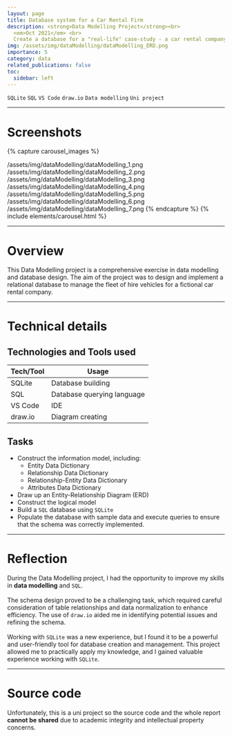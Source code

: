```yaml
---
layout: page
title: Database system for a Car Rental Firm
description: <strong>Data Modelling Project</strong><br>
  <em>Oct 2021</em> <br>
  Create a database for a "real-life" case-study - a car rental company. Includes written conceptual model, written and code for logical and physical models.
img: /assets/img/dataModelling/dataModelling_ERD.png
importance: 5
category: data
related_publications: false
toc:
  sidebar: left
---
```


`SQLite`
`SQL`
`VS Code`
`draw.io`
`Data modelling`
`Uni project`

---

# Screenshots

{% capture carousel_images %}

/assets/img/dataModelling/dataModelling_1.png
/assets/img/dataModelling/dataModelling_2.png
/assets/img/dataModelling/dataModelling_3.png
/assets/img/dataModelling/dataModelling_4.png
/assets/img/dataModelling/dataModelling_5.png
/assets/img/dataModelling/dataModelling_6.png
/assets/img/dataModelling/dataModelling_7.png
{% endcapture %}
{% include elements/carousel.html %}

---

# Overview

This Data Modelling project is a comprehensive exercise in data modelling and database design. The aim of the project was to design and implement a relational database to manage the fleet of hire vehicles for a fictional car rental company.

---

# Technical details

## Technologies and Tools used

| **Tech/Tool** | **Usage**                  |
| ------------- | -------------------------- |
| SQLite        | Database building          |
| SQL           | Database querying language |
| VS Code       | IDE                        |
| draw.io       | Diagram creating           |

## Tasks

- Construct the information model, including:
  - Entity Data Dictionary
  - Relationship Data Dictionary
  - Relationship-Entity Data Dictionary
  - Attributes Data Dictionary
- Draw up an Entity-Relationship Diagram (ERD)
- Construct the logical model
- Build a `SQL` database using `SQLite`
- Populate the database with sample data and execute queries to ensure that the schema was correctly implemented.

---

# Reflection

During the Data Modelling project, I had the opportunity to improve my skills in **data modelling** and `SQL`.
<br><br>
The schema design proved to be a challenging task, which required careful consideration of table relationships and data normalization to enhance efficiency. The use of `draw.io` aided me in identifying potential issues and refining the schema.
<br><br>
Working with `SQLite` was a new experience, but I found it to be a powerful and user-friendly tool for database creation and management. This project allowed me to practically apply my knowledge, and I gained valuable experience working with `SQLite`.

---

# Source code

Unfortunately, this is a uni project so the source code and the whole report **cannot be shared** due to academic integrity and intellectual property concerns.
